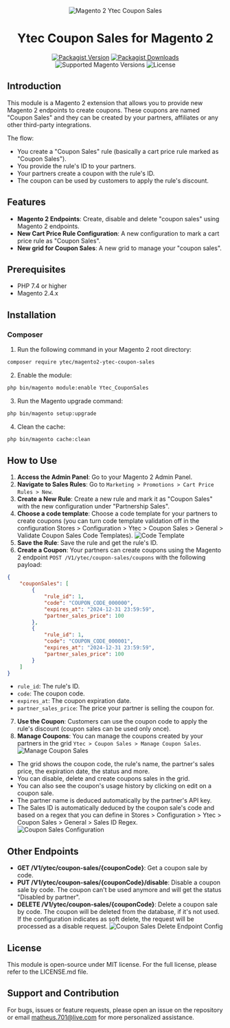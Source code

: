 <div align="center">

![Magento 2 Ytec Coupon Sales](https://i.imgur.com/d8QEHRb.png)
# Ytec Coupon Sales for Magento 2

</div>

<div align="center">

[![Packagist Version](https://img.shields.io/packagist/v/ytec/magento2-ytec-coupon-sales?logo=packagist&style=for-the-badge)](https://packagist.org/packages/ytec/rule-eligibility-check)
[![Packagist Downloads](https://img.shields.io/packagist/dt/ytec/magento2-ytec-coupon-sales.svg?logo=composer&style=for-the-badge)](https://packagist.org/packages/ytec/rule-eligibility-check/stats)
![Supported Magento Versions](https://img.shields.io/badge/magento-%202.4.x-brightgreen.svg?logo=magento&longCache=true&style=for-the-badge)
![License](https://img.shields.io/badge/license-MIT-green?color=%23234&style=for-the-badge)

</div>

## Introduction

This module is a Magento 2 extension that allows you to provide new Magento 2 endpoints to create coupons.
These coupons are named "Coupon Sales" and they can be created by your partners, affiliates or any other third-party integrations.

The flow:
 - You create a "Coupon Sales" rule (basically a cart price rule marked as "Coupon Sales").
 - You provide the rule's ID to your partners.
 - Your partners create a coupon with the rule's ID.
 - The coupon can be used by customers to apply the rule's discount.

## Features

- **Magento 2 Endpoints**: Create, disable and delete "coupon sales" using Magento 2 endpoints.
- **New Cart Price Rule Configuration**: A new configuration to mark a cart price rule as "Coupon Sales".
- **New grid for Coupon Sales**: A new grid to manage your "coupon sales".

## Prerequisites

- PHP 7.4 or higher
- Magento 2.4.x

## Installation

### Composer

1. Run the following command in your Magento 2 root directory:

```bash
composer require ytec/magento2-ytec-coupon-sales
```

2. Enable the module:

```bash
php bin/magento module:enable Ytec_CouponSales
```

3. Run the Magento upgrade command:

```bash
php bin/magento setup:upgrade
```

4. Clean the cache:

```bash
php bin/magento cache:clean
```

## How to Use

1. **Access the Admin Panel**: Go to your Magento 2 Admin Panel.
2. **Navigate to Sales Rules**: Go to `Marketing > Promotions > Cart Price Rules > New`.
3. **Create a New Rule**: Create a new rule and mark it as "Coupon Sales" with the new configuration under "Partnership Sales".
4. **Choose a code template**: Choose a code template for your partners to create coupons (you can turn code template validation off in the configuration Stores > Configuration > Ytec > Coupon Sales > General > Validate Coupon Sales Code Templates).
![Code Template](https://i.imgur.com/Oh5ZQvh.png)
5. **Save the Rule**: Save the rule and get the rule's ID.
6. **Create a Coupon**: Your partners can create coupons using the Magento 2 endpoint `POST /V1/ytec/coupon-sales/coupons` with the following payload:
```json
{
    "couponSales": [
        {
            "rule_id": 1,
            "code": "COUPON_CODE_000000", 
            "expires_at": "2024-12-31 23:59:59", 
            "partner_sales_price": 100
        },
        {
            "rule_id": 1,
            "code": "COUPON_CODE_000001", 
            "expires_at": "2024-12-31 23:59:59", 
            "partner_sales_price": 100
        }
    ]
}
```
- `rule_id`: The rule's ID.
- `code`: The coupon code.
- `expires_at`: The coupon expiration date.
- `partner_sales_price`: The price your partner is selling the coupon for.

7. **Use the Coupon**: Customers can use the coupon code to apply the rule's discount (coupon sales can be used only once).
8. **Manage Coupons**: You can manage the coupons created by your partners in the grid `Ytec > Coupon Sales > Manage Coupon Sales`.
![Manage Coupon Sales](https://i.imgur.com/YdUktLn.png)
- The grid shows the coupon code, the rule's name, the partner's sales price, the expiration date, the status and more.
- You can disable, delete and create coupons sales in the grid.
- You can also see the coupon's usage history by clicking on edit on a coupon sale.
- The partner name is deduced automatically by the partner's API key.
- The Sales ID is automatically deduced by the coupon sale's code and based on a regex that you can define in Stores > Configuration > Ytec > Coupon Sales > General > Sales ID Regex.
![Coupon Sales Configuration](https://i.imgur.com/H2WkSTH.png)


## Other Endpoints

- **GET /V1/ytec/coupon-sales/{couponCode}**: Get a coupon sale by code.
- **PUT /V1/ytec/coupon-sales/{couponCode}/disable**: Disable a coupon sale by code. The coupon can't be used anymore and will get the status "Disabled by partner".
- **DELETE /V1/ytec/coupon-sales/{couponCode}**: Delete a coupon sale by code. The coupon will be deleted from the database, if it's not used. If the configuration indicates as soft delete, the request will be processed as a disable request.
![Coupon Sales Delete Endpoint Config](https://i.imgur.com/dcLRaUp.png)

## License

This module is open-source under MIT license. For the full license, please refer to the LICENSE.md file.

## Support and Contribution

For bugs, issues or feature requests, please open an issue on the repository or email matheus.701@live.com for more personalized assistance.

